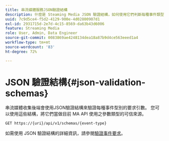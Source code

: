 ```yaml
---
title: 串流媒體服務JSON驗證結構
description: 什麼是 Steaming Media JSON 驗證結構，如何使用它們判斷每種事件類型的正確要求內文參數。
uuid: 7c9d5ce4-f5d2-4129-900e-4d02800907d1
exl-id: 2931715d-2e7d-4c15-8569-da63b43d6006
feature: Streaming Media
role: User, Admin, Data Engineer
source-git-commit: 0083869ae4248134dea18a87b9d4ce563eeed1a4
workflow-type: tm+mt
source-wordcount: '83'
ht-degree: 72%

---
```


# JSON 驗證結構{#json-validation-schemas}

串流媒體收集後端會使用JSON驗證結構來驗證每種事件型別的要求引數。 您可以使用這些結構，將它們當做目前 MA API 使用之參數類型的可信來源。

`GET https://{uri}/api/v1/schemas/{event-type}`

如需使用 JSON 驗證結構的詳細資訊，請參閱[驗證事件要求](../mc-api-impl/mc-api-validate-reqs.md)。
